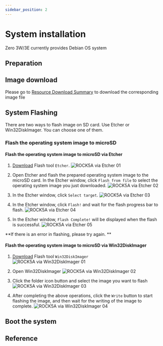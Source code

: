 ```yaml
---
sidebar_position: 2
---
```


# System installation

Zero 3W/3E currently provides Debian OS system

## Preparation

## Image download

Please go to [Resource Download Summary](/zero/zero3/other-os/android/download.md) to download the corresponding image file

## System Flashing

There are two ways to flash image on SD card. Use Etcher or Win32DiskImager. You can choose one of them.

### Flash the operating system image to microSD

<Tabs queryString="target">
   <TabItem value="via Etcher" label="Etcher">

#### Flash the operating system image to microSD via Etcher

1. [Download](https://etcher.balena.io/) Flash tool `Etcher`.
   ![ROCK5A via Etcher 01](/img/rock5a/rock5a-etcher.webp)

2. Open Etcher and flash the prepared operating system image to the microSD card. In the Etcher window, click `Flash from file` to select the operating system image you just downloaded.
   ![ROCK5A via Etcher 02](/img/rock5a/rock5a-etcher-1.webp)

3. In the Etcher window, click `Select target`.
   ![ROCK5A via Etcher 03](/img/rock5a/rock5a-etcher-2.webp)

4. In the Etcher window, click `Flash!` and wait for the flash progress bar to flash.
   ![ROCK5A via Etcher 04](/img/rock5a/rock5a-etcher-3.webp)

5. In the Etcher window, `Flash Complete!` will be displayed when the flash is successful.
   ![ROCK5A via Etcher 05](/img/rock5a/rock5a-etcher-4.webp)

**If there is an error in flashing, please try again. **

</TabItem>

   <TabItem value="Via Win32DiskImager" label="Win32DiskImager">

#### Flash the operating system image to microSD via Win32DiskImager

1. [Download](https://win32diskimager.org/) Flash tool `Win32DiskImager`
   ![ROCK5A via Win32DiskImager 01](/img/rock5a/rock5a-win32.webp)

2. Open Win32DiskImager
   ![ROCK5A via Win32DiskImager 02](/img/rock5a/rock5a-win32-1.webp)

3. Click the folder icon button and select the image you want to flash
   ![ROCK5A via Win32DiskImager 03](/img/rock5a/rock5a-win32-2.webp)

4. After completing the above operations, click the `Write` button to start flashing the image, and then wait for the writing of the image to complete.
   ![ROCK5A via Win32DiskImager 04](/img/rock5a/rock5a-win32-3.webp)

</TabItem>
</Tabs>

## Boot the system

## Reference

